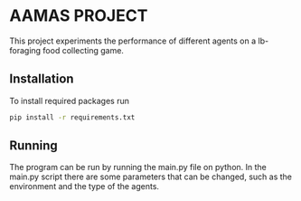 # AAMAS PROJECT

This project experiments the performance of different agents on a lb-foraging food collecting game. 

## Installation

To install required packages run

```bash
pip install -r requirements.txt
```

## Running

The program can be run by running the main.py file on python. In the main.py script there are some parameters that can be changed, such as the environment and the type of the agents.